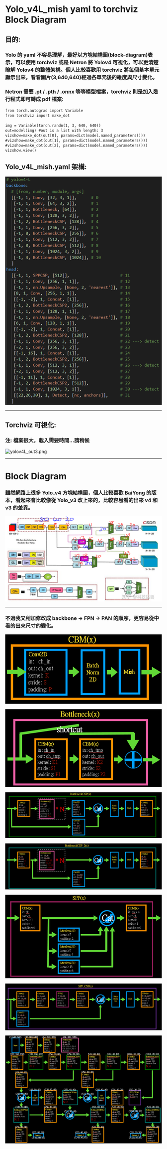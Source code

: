 # Yolo_v4L_mish yaml to torchviz Block Diagram  
## 目的:
### Yolo 的 yaml 不容易理解，最好以方塊結構圖(block-diagram)表示，可以使用 torchviz 或是 Netron 將 Yolov4 可視化，可以更清楚瞭解 Yolov4 的整體架構。個人比較喜歡用 torchviz 將每個基本單元顯示出來，看看圖片(3,640,640)經過各單元後的維度與尺寸變化。  
### Netron 需要 .pt / .pth / .onnx 等等模型檔案，torchviz 則是加入幾行程式即可轉成 pdf 檔案:
    from torch.autograd import Variable
    from torchviz import make_dot
    
    img = Variable(torch.randn(1, 3, 640, 640))
    out=model(img) #out is a list with length: 3
    vizshow=make_dot(out[0], params=dict(model.named_parameters()))
    #vizshow=make_dot(out[1], params=dict(model.named_parameters()))
    #vizshow=make_dot(out[2], params=dict(model.named_parameters()))
    vizshow.view()
## Yolo_v4L_mish.yaml 架構:
![yolov4L_yaml.png](images/yolov4L_yaml.png)
***
## Torchviz 可視化:
### 注: 檔案很大，載入需要時間...請稍候
![yolov4L_out3.png](images/yolov4_out3.png)
***
# Block Diagram
### 雖然網路上很多 Yolo_v4 方塊結構圖，個人比較喜歡 BaiYong 的版本，看起來會比較像從 Yolo_v3 改上來的，比較容易看的出來 v4 和 v3 的差異。
![yolo_structure_baiyong.png](images/yolo_structure_baiyong.png)
***
### 不過我又稍加修改成 backbone -> FPN -> PAN 的順序，更容易從中看的出來尺寸的變化。
![bcm.png](images/bcm.png)  

![bottleneck.png](images/bottleneck.png)  

![bottleneckCSP.png](images/bottleneckCSP.png)  

![bottleneckCSP2.png](images/bottleneckCSP2.png)  

![spp.png](images/spp.png)  

![sppCSP.png](images/sppCSP.png)  

![yolov4_block_diagram.png](images/yolov4_block_diagram.png)  

